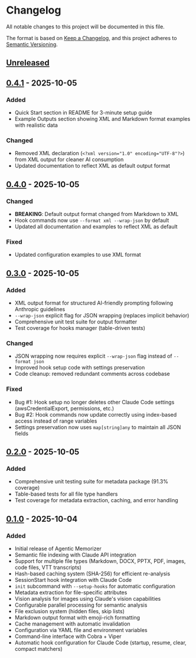 # Changelog

All notable changes to this project will be documented in this file.

The format is based on [Keep a Changelog](https://keepachangelog.com/en/1.1.0/),
and this project adheres to [Semantic Versioning](https://semver.org/spec/v2.0.0.html).

## [Unreleased]

## [0.4.1] - 2025-10-05

### Added
- Quick Start section in README for 3-minute setup guide
- Example Outputs section showing XML and Markdown format examples with realistic data

### Changed
- Removed XML declaration (`<?xml version="1.0" encoding="UTF-8"?>`) from XML output for cleaner AI consumption
- Updated documentation to reflect XML as default output format

## [0.4.0] - 2025-10-05

### Changed
- **BREAKING**: Default output format changed from Markdown to XML
- Hook commands now use `--format xml --wrap-json` by default
- Updated all documentation and examples to reflect XML as default

### Fixed
- Updated configuration examples to use XML format

## [0.3.0] - 2025-10-05

### Added
- XML output format for structured AI-friendly prompting following Anthropic guidelines
- `--wrap-json` explicit flag for JSON wrapping (replaces implicit behavior)
- Comprehensive unit test suite for output formatter
- Test coverage for hooks manager (table-driven tests)

### Changed
- JSON wrapping now requires explicit `--wrap-json` flag instead of `--format json`
- Improved hook setup code with settings preservation
- Code cleanup: removed redundant comments across codebase

### Fixed
- Bug #1: Hook setup no longer deletes other Claude Code settings (awsCredentialExport, permissions, etc.)
- Bug #2: Hook commands now update correctly using index-based access instead of range variables
- Settings preservation now uses `map[string]any` to maintain all JSON fields

## [0.2.0] - 2025-10-05

### Added
- Comprehensive unit testing suite for metadata package (91.3% coverage)
- Table-based tests for all file type handlers
- Test coverage for metadata extraction, caching, and error handling

## [0.1.0] - 2025-10-04

### Added
- Initial release of Agentic Memorizer
- Semantic file indexing with Claude API integration
- Support for multiple file types (Markdown, DOCX, PPTX, PDF, images, code files, VTT transcripts)
- Hash-based caching system (SHA-256) for efficient re-analysis
- SessionStart hook integration with Claude Code
- `init` subcommand with `--setup-hooks` for automatic configuration
- Metadata extraction for file-specific attributes
- Vision analysis for images using Claude's vision capabilities
- Configurable parallel processing for semantic analysis
- File exclusion system (hidden files, skip lists)
- Markdown output format with emoji-rich formatting
- Cache management with automatic invalidation
- Configuration via YAML file and environment variables
- Command-line interface with Cobra + Viper
- Automatic hook configuration for Claude Code (startup, resume, clear, compact matchers)

[unreleased]: https://github.com/leefowlercu/agentic-memorizer/compare/v0.4.1...HEAD
[0.4.1]: https://github.com/leefowlercu/agentic-memorizer/compare/v0.4.0...v0.4.1
[0.4.0]: https://github.com/leefowlercu/agentic-memorizer/compare/v0.3.0...v0.4.0
[0.3.0]: https://github.com/leefowlercu/agentic-memorizer/compare/v0.2.0...v0.3.0
[0.2.0]: https://github.com/leefowlercu/agentic-memorizer/compare/v0.1.0...v0.2.0
[0.1.0]: https://github.com/leefowlercu/agentic-memorizer/releases/tag/v0.1.0
